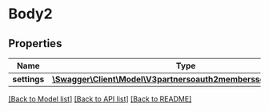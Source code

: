 # Body2

## Properties
Name | Type | Description | Notes
------------ | ------------- | ------------- | -------------
**settings** | [**\Swagger\Client\Model\V3partnersoauth2memberssettingsSettings**](V3partnersoauth2memberssettingsSettings.md) |  | 

[[Back to Model list]](../README.md#documentation-for-models) [[Back to API list]](../README.md#documentation-for-api-endpoints) [[Back to README]](../README.md)


